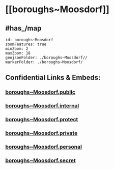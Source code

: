 # [[boroughs~Moosdorf]] 


## #has_/map  



```leaflet
id: boroughs~Moosdorf
zoomFeatures: true 
minZoom: 2 
maxZoom: 18
geojsonFolder: ./boroughs~Moosdorf//
markerFolder: ./boroughs~Moosdorf/
```




## Confidential Links & Embeds: 

### [boroughs~Moosdorf.public](/_public/\Earth\Continent\Europe\Europe~Central\Austria\Austrias_States\Oberösterreich\counties~OÖ\Braunau~Inn\cities~Braunau~Inn\Moosdorfboroughs~Moosdorf.public.md) 

### [boroughs~Moosdorf.internal](/_internal/\Earth\Continent\Europe\Europe~Central\Austria\Austrias_States\Oberösterreich\counties~OÖ\Braunau~Inn\cities~Braunau~Inn\Moosdorfboroughs~Moosdorf.internal.md) 

### [boroughs~Moosdorf.protect](/_protect/\Earth\Continent\Europe\Europe~Central\Austria\Austrias_States\Oberösterreich\counties~OÖ\Braunau~Inn\cities~Braunau~Inn\Moosdorfboroughs~Moosdorf.protect.md) 

### [boroughs~Moosdorf.private](/_private/\Earth\Continent\Europe\Europe~Central\Austria\Austrias_States\Oberösterreich\counties~OÖ\Braunau~Inn\cities~Braunau~Inn\Moosdorfboroughs~Moosdorf.private.md) 

### [boroughs~Moosdorf.personal](/_personal/\Earth\Continent\Europe\Europe~Central\Austria\Austrias_States\Oberösterreich\counties~OÖ\Braunau~Inn\cities~Braunau~Inn\Moosdorfboroughs~Moosdorf.personal.md) 

### [boroughs~Moosdorf.secret](/_secret/\Earth\Continent\Europe\Europe~Central\Austria\Austrias_States\Oberösterreich\counties~OÖ\Braunau~Inn\cities~Braunau~Inn\Moosdorfboroughs~Moosdorf.secret.md)

